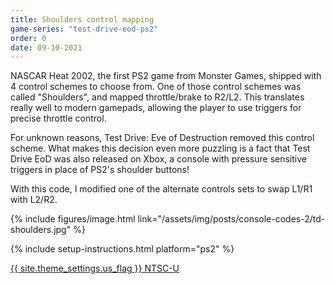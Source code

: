 ```yaml
---
title: Shoulders control mapping
game-series: "test-drive-eod-ps2"
order: 0
date: 09-10-2021
---
```


NASCAR Heat 2002, the first PS2 game from Monster Games, shipped with 4 control schemes to choose from.
One of those control schemes was called "Shoulders", and mapped throttle/brake to R2/L2.
This translates really well to modern gamepads, allowing the player to use triggers for precise throttle control.

For unknown reasons, Test Drive: Eve of Destruction removed this control scheme.
What makes this decision even more puzzling is a fact that Test Drive EoD was also released on Xbox,
a console with pressure sensitive triggers in place of PS2's shoulder buttons!

With this code, I modified one of the alternate controls sets to swap L1/R1 with L2/R2.

{% include figures/image.html link="/assets/img/posts/console-codes-2/td-shoulders.jpg" %}

{% include setup-instructions.html platform="ps2" %}

<a href="https://github.com/CookiePLMonster/Console-Cheat-Codes/blob/master/PS2/Test%20Drive%20Eve%20of%20Destruction/Shoulders%20control%20mapping/5D0244D3_shoulders.pnach" class="button" role="button" target="_blank">{{ site.theme_settings.us_flag }} NTSC-U</a>
